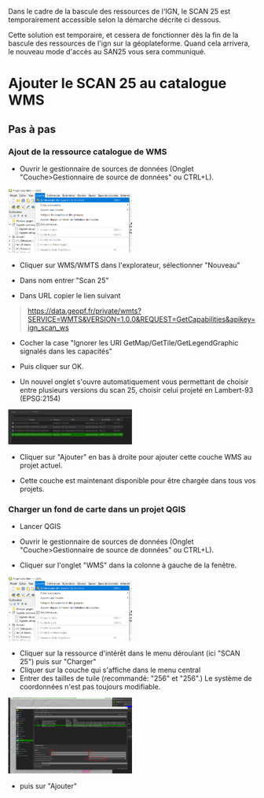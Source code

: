 
Dans le cadre de la bascule des ressources de l'IGN, le SCAN 25 est temporairement accessible selon la démarche décrite ci dessous.

<!--  https://geoservices.ign.fr/documentation/services/utilisation-sig/tutoriel-qgis/gpf-wms-wmts-donneesnonlibres --> 

Cette solution est temporaire, et cessera de fonctionner dès la fin de la bascule des ressources de l'ign sur la géoplateforme. Quand cela arrivera, le nouveau mode d'accès au SAN25 vous sera communiqué.


# Ajouter le SCAN 25 au catalogue WMS


## Pas à pas

### Ajout de la ressource catalogue de WMS

 
- Ouvrir le gestionnaire de sources de données (Onglet "Couche>Gestionnaire de source de données" ou CTRL+L). 
<img src="./img/gestionnaire_sources.png" alt= “” width="50%" height="50%"> 

- Cliquer sur WMS/WMTS dans l'explorateur, sélectionner "Nouveau" 

- Dans nom entrer "Scan 25"
- Dans URL copier le lien suivant
> https://data.geopf.fr/private/wmts?SERVICE=WMTS&VERSION=1.0.0&REQUEST=GetCapabilities&apikey=ign_scan_ws

<!--
- Il faut ensuite cliquer sur la petite croix verte dans l'encadré "Athentification"

<img src="./img/croix_verte_nouveau_wms.png" alt= “” width="50%" height="50%"> 

- Puis entrer les données comme dans l'image ci dessous après avoir cliqué à nouveau sur la petite croix verte: 
	- Nom: Scan25
	- clé d'en-tête: apikey
	- Valeur d'en-tête: ign_scan_ws
<img src="./img/detail_params_scan25.png" alt= “” width="50%" height="50%"> 
--> 
- Cocher la case "Ignorer les URI GetMap/GetTile/GetLegendGraphic signalés dans les capacités"

-  Puis cliquer sur OK. 


- Un nouvel onglet s'ouvre automatiquement vous permettant de choisir entre plusieurs versions du scan 25, choisir celui projeté en Lambert-93 (EPSG:2154)

<img src="./img/selection_scan25_wms.png" alt= “” width="50%" height="50%"> 

- Cliquer sur "Ajouter" en bas à droite pour ajouter cette couche WMS au projet actuel.

- Cette couche est maintenant disponible pour être chargée dans tous vos projets.




### Charger un fond de carte dans un projet QGIS

- Lancer QGIS
 
- Ouvrir le gestionnaire de sources de données (Onglet "Couche>Gestionnaire de source de données" ou CTRL+L). 

- Cliquer sur l'onglet "WMS" dans la colonne à gauche de la fenêtre.

<img src="./img/gestionnaire_sources.png" alt= “” width="50%" height="50%"> 

- Cliquer sur la ressource d'intérêt dans le menu déroulant (ici "SCAN 25") puis sur "Charger"
- Cliquer sur la couche qui s'affiche dans le menu central
- Entrer des tailles de tuile (recommandé: "256" et "256".) Le système de coordonnées n'est pas toujours modifiable.

<img src="./img/ajout_wms_parametres.png" alt= “” width="50%" height="50%"> 

- puis sur "Ajouter"


